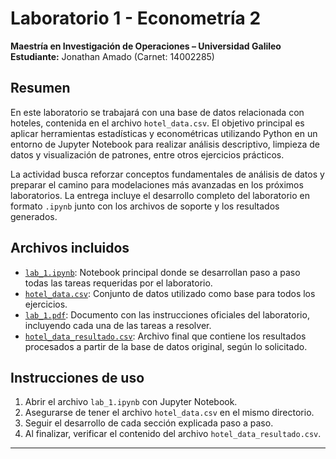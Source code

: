 # Laboratorio 1 - Econometría 2  
**Maestría en Investigación de Operaciones – Universidad Galileo**  
**Estudiante:** Jonathan Amado (Carnet: 14002285)

## Resumen

En este laboratorio se trabajará con una base de datos relacionada con hoteles, contenida en el archivo `hotel_data.csv`. El objetivo principal es aplicar herramientas estadísticas y econométricas utilizando Python en un entorno de Jupyter Notebook para realizar análisis descriptivo, limpieza de datos y visualización de patrones, entre otros ejercicios prácticos. 

La actividad busca reforzar conceptos fundamentales de análisis de datos y preparar el camino para modelaciones más avanzadas en los próximos laboratorios. La entrega incluye el desarrollo completo del laboratorio en formato `.ipynb` junto con los archivos de soporte y los resultados generados.

## Archivos incluidos

- [`lab_1.ipynb`](lab_1.ipynb): Notebook principal donde se desarrollan paso a paso todas las tareas requeridas por el laboratorio.
- [`hotel_data.csv`](hotel_data.csv): Conjunto de datos utilizado como base para todos los ejercicios.
- [`lab_1.pdf`](lab_1.pdf): Documento con las instrucciones oficiales del laboratorio, incluyendo cada una de las tareas a resolver.
- [`hotel_data_resultado.csv`](hotel_data_resultado.csv): Archivo final que contiene los resultados procesados a partir de la base de datos original, según lo solicitado.

## Instrucciones de uso

1. Abrir el archivo `lab_1.ipynb` con Jupyter Notebook.
2. Asegurarse de tener el archivo `hotel_data.csv` en el mismo directorio.
3. Seguir el desarrollo de cada sección explicada paso a paso.
4. Al finalizar, verificar el contenido del archivo `hotel_data_resultado.csv`.

---


